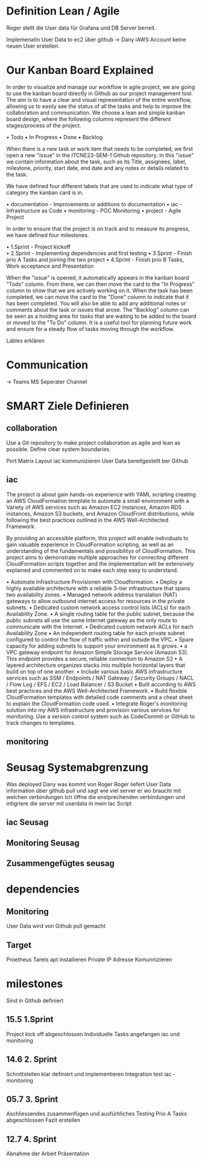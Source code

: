 # Definition Lean / Agile 
Roger stellt die User data für Grafana und DB Server berreit. 

Implemenatin User Data to ec2 über github -> Dany 
iAWS Account keine neuen User erstellen.

# Our Kanban Board Explained
In order to visualize and manage our workflow in agile project, we are going to use the kanban board directly in Github as our project management tool.
The aim is to have a clear and visual representation of the entire workflow, allowing us to easily see the status of all the tasks and help to improve the collaboration and communication. 
We choose a lean and simple kanban board design, where the following columns represent the different stages/process of the project.

•	Todo
•	In Progress
•	Done 
•	Backlog

When there is a new task or work item that needs to be completed, we first open a new "issue" in the ITCNE23-SEM-1 Github repository. 
In this "issue" we contain information about the task, such as its Title, assignees, label, milestone, priority, start date, end date and any notes or details related to the task.

We have defined four different labels that are used to indicate what type of category the kanban card is in.

•	documentation       - Improvements or additions to documentation 
•	iac                 - Infrastructure as Code 
•	monitoring          - POC Monitoring 
•	project             - Agile Project 

In order to ensure that the project is on track and to measure its progress, we have defined four milestones.

•	1.Sprint            - Project kickoff  
•	2.Sprint            - Implementing dependencies and first testing 
•	3.Sprint            - Finish prio A Tasks and joining the two project
•	4.Sprint            - Finish prio B Tasks, Work acceptance and Presentation

When the "issue" is opened, it automatically appears in the kanban board "Todo" column.
From there, we can then move the card to the "In Progress" column to show that we are actively working on it.
When the task has been completed, we can move the card to the "Done" column to indicate that it has been completed. You will also be able to add any additional notes or comments about the task or issues that arose.
The "Backlog" column can be seen as a holding area for tasks that are waiting to be added to the board or moved to the "To Do" column. It is a useful tool for planning future work and ensure for a steady flow of tasks moving through the workflow. 


Lables erklären

# Communication 
-> Teams MS
Seperater Channel 

# SMART Ziele Definieren 

## collaboration
Use a Git repository to make project collaboration as agile and lean as possible. Define clear system boundaries.

Port Matrix 
Layout iac kommunizieren
User Data bereitgestellt ber Github

## iac
The project is about gain hands-on experience with YAML scripting creating an AWS CloudFormation template to automate a small environment with a Variety of AWS services such as 
Amazon EC2 instances, Amazon RDS instances, Amazon S3 buckets, and Amazon CloudFront distributions, while following the best practices outlined in the AWS Well-Architected Framework.

By providing an accessible platform, this project will enable individuals to gain valuable experience in CloudFormation scripting, as well as an understanding of the fundamentals and possibilitys of CloudFormation.
This project aims to demonstrate multiple approaches for connecting different CloudFormation scripts together and the implementation will be extensively explained and commented on to make each step easy to understand. 

•	Automate Infrastructure Provisionen with Cloudformation.
•	Deploy a highly available architecture with a reliable 3-tier infrastructure that spans two availability zones.
•   Managed network address translation (NAT) gateways to allow outbound internet access for resources in the private subnets.
•   Dedicated custom network access control lists (ACLs) for each Availability Zone.
•   A single routing table for the public subnet, because the public subnets all use the same Internet gateway as the only route to communicate with the Internet.
•   Dedicated custom network ACLs for each Availability Zone
•   An independent routing table for each private subnet configured to control the flow of traffic within and outside the VPC.
•   Spare capacity for adding subnets to support your environment as it grows.
•   a VPC gateway endpoint for Amazon Simple Storage Service (Amazon S3). This endpoint provides a secure, reliable connection to Amazon S3
•   A layered architecture organizes stacks into multiple horizontal layers that build on top of one another. 
•	Include various basic AWS infrastructure services such as SSM / Endpoints / NAT Gateway / Security Groups / NACL / Flow Log / EFS / EC2 / Load Balancer / S3 Bucket
•	Built according to AWS best practices and the AWS Well-Architected Framework.
•	Build flexible CloudFormation templates with detailed code comments and a cheat sheet to explain the CloudFormation code used.
•	Integrate Roger's monitoring solution into my AWS infrastructure and provision various services for monitoring.
    Use a version control system such as CodeCommit or GitHub to track changes to templates.


## monitoring 

# Seusag Systemabgrenzung
Was deployed Dany was kommt von Roger 
Roger liefert User Data information über github pull und sagt wie viel server er wo braucht mit welchen verbindungen 
Ich öffne die enstprechenden verbindungen und intigriere die server mit userdata in mein Iac Script 

## iac Seusag

## Monitoring Seusag 

## Zusammengefügtes seusag



# dependencies

## Monitoring
User Data wird von Github pull gemacht

## Target
Proetheus Tarets apt installieren 
Private IP Adresse Komunnizieren



# milestones 
Sind in Github definiert

## 15.5 1.Sprint
Project kick off abgeschlossen
Individuelle Tasks angefangen iac und monitoring

## 14.6 2. Sprint 
Schnittstellen klar definiert und implementieren
Integration test iac - monitoring 

## 05.7 3. Sprint
Aschliessendes zusammenfügen und ausfürhliches Testing
Prio A Tasks abgeschlossen 
Fazit erstellen 

## 12.7 4. Sprint 
Abnahme der Arbeit 
Präsentation 

